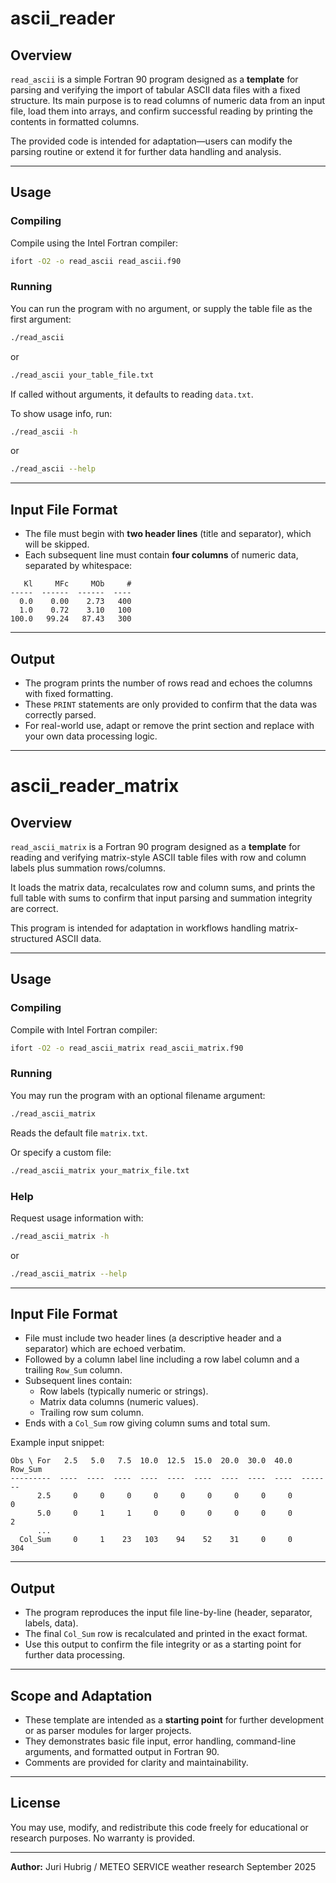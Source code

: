# ascii_reader

## Overview

`read_ascii` is a simple Fortran 90 program designed as a **template** for parsing and verifying the import of tabular ASCII data files with a fixed structure. Its main purpose is to read columns of numeric data from an input file, load them into arrays, and confirm successful reading by printing the contents in formatted columns.

The provided code is intended for adaptation—users can modify the parsing routine or extend it for further data handling and analysis.

***

## Usage

### Compiling

Compile using the Intel Fortran compiler:

```bash
ifort -O2 -o read_ascii read_ascii.f90
```


### Running

You can run the program with no argument, or supply the table file as the first argument:

```bash
./read_ascii
```

or

```bash
./read_ascii your_table_file.txt
```

If called without arguments, it defaults to reading `data.txt`.

To show usage info, run:

```bash
./read_ascii -h
```

or

```bash
./read_ascii --help
```


***

## Input File Format

- The file must begin with **two header lines** (title and separator), which will be skipped.
- Each subsequent line must contain **four columns** of numeric data, separated by whitespace:

```
   Kl     MFc     MOb     #
-----  ------  ------  ----
  0.0    0.00    2.73   400
  1.0    0.72    3.10   100
100.0   99.24   87.43   300
```


***

## Output

- The program prints the number of rows read and echoes the columns with fixed formatting.
- These `PRINT` statements are only provided to confirm that the data was correctly parsed.
- For real-world use, adapt or remove the print section and replace with your own data processing logic.

***

# ascii_reader_matrix

## Overview

`read_ascii_matrix` is a Fortran 90 program designed as a **template** for reading and verifying matrix-style ASCII table files with row and column labels plus summation rows/columns.

It loads the matrix data, recalculates row and column sums, and prints the full table with sums to confirm that input parsing and summation integrity are correct.

This program is intended for adaptation in workflows handling matrix-structured ASCII data.

***

## Usage

### Compiling

Compile with Intel Fortran compiler:

```bash
ifort -O2 -o read_ascii_matrix read_ascii_matrix.f90
```


### Running

You may run the program with an optional filename argument:

```bash
./read_ascii_matrix
```

Reads the default file `matrix.txt`.

Or specify a custom file:

```bash
./read_ascii_matrix your_matrix_file.txt
```


### Help

Request usage information with:

```bash
./read_ascii_matrix -h
```

or

```bash
./read_ascii_matrix --help
```


***

## Input File Format

- File must include two header lines (a descriptive header and a separator) which are echoed verbatim.
- Followed by a column label line including a row label column and a trailing `Row_Sum` column.
- Subsequent lines contain:
    - Row labels (typically numeric or strings).
    - Matrix data columns (numeric values).
    - Trailing row sum column.
- Ends with a `Col_Sum` row giving column sums and total sum.

Example input snippet:

```
Obs \ For   2.5   5.0   7.5  10.0  12.5  15.0  20.0  30.0  40.0  Row_Sum
---------  ----  ----  ----  ----  ----  ----  ----  ----  ----  -------
      2.5     0     0     0     0     0     0     0     0     0        0
      5.0     0     1     1     0     0     0     0     0     0        2
      ...
  Col_Sum     0     1    23   103    94    52    31     0     0      304
```


***

## Output

- The program reproduces the input file line-by-line (header, separator, labels, data).
- The final `Col_Sum` row is recalculated and printed in the exact format.
- Use this output to confirm the file integrity or as a starting point for further data processing.

***

## Scope and Adaptation

- These template are intended as a **starting point** for further development or as parser modules for larger projects.
- They demonstrates basic file input, error handling, command-line arguments, and formatted output in Fortran 90.
- Comments are provided for clarity and maintainability.

***

## License

You may use, modify, and redistribute this code freely for educational or research purposes. No warranty is provided.

***

**Author:**
Juri Hubrig / METEO SERVICE weather research
September 2025
